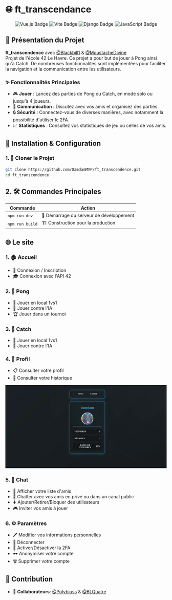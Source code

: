 # 🌐 ft_transcendance

<div align="center">
  <img src="https://img.shields.io/badge/Vue.js-35495E?style=for-the-badge&logo=vue.js&logoColor=4FC08D" alt="Vue.js Badge">
  <img src="https://img.shields.io/badge/Vite-646CFF?style=for-the-badge&logo=vite&logoColor=white" alt="Vite Badge">
  <img src="https://img.shields.io/badge/Django-092E20?style=for-the-badge&logo=django&logoColor=white" alt="Django Badge">
  <img src="https://img.shields.io/badge/JavaScript-F7DF1E?style=for-the-badge&logo=javascript&logoColor=black" alt="JavaScript Badge">
</div>

## 🚀 Présentation du Projet

**ft_transcendence** avec [@Blackbill1](https://github.com/Blackbill1) & [@MoustacheDivine](https://github.com/MoustacheDivine)  
Projet de l'école 42 Le Havre. Ce projet a pour but de jouer à Pong ainsi qu'à Catch. De nombreuses fonctionnalités sont implémentées pour faciliter la navigation et la communication entre les utilisateurs.

### ✨ Fonctionnalités Principales

- 🎮 **Jouer** : Lancez des parties de Pong ou Catch, en mode solo ou jusqu'à 4 joueurs.
- 💬 **Communication** : Discutez avec vos amis et organisez des parties.
- 🔒 **Sécurité** : Connectez-vous de diverses manières, avec notamment la possibilité d'utiliser le 2FA.
- 📈 **Statistiques** : Consultez vos statistiques de jeu ou celles de vos amis.

## 🔧 Installation & Configuration

### 1. 🚀 Cloner le Projet

```bash
git clone https://github.com/DamdamMVP/ft_transcendence.git
cd ft_transcendence
```

## 2. 🛠️ Commandes Principales

| Commande        | Action                                   |
| --------------- | ---------------------------------------- |
| `npm run dev`   | 🚀 Démarrage du serveur de développement |
| `npm run build` | 🏗 Construction pour la production        |

## 🌐 Le site

### 1. 🏠 Accueil

- 🔑 Connexion / Inscription
- 🎓 Connexion avec l'API 42

### 2. 🏓 Pong

- 👥 Jouer en local 1vs1
- 🤖 Jouer contre l'IA
- 🏆 Jouer dans un tournoi

### 3. 🎯 Catch

- 👥 Jouer en local 1vs1
- 🤖 Jouer contre l'IA

### 4. 👤 Profil

- 📋 Consulter votre profil
- 📜 Consulter votre historique

![Affichage du profil](readme/profil.gif)

### 5. 💬 Chat

- 👥 Afficher votre liste d'amis
- 💬 Chatter avec vos amis en privé ou dans un canal public
- ➕ Ajouter/Retirer/Bloquer des utilisateurs
- 🎮 Inviter vos amis à jouer

### 6. ⚙️ Paramètres

- 🖊️ Modifier vos informations personnelles
- 🚪 Déconnecter
- 🔐 Activer/Désactiver la 2FA
- 🕶️ Anonymiser votre compte
- 🗑️ Supprimer votre compte

## 🤝 Contribution

- 👤 **Collaborateurs**: [@Polybiuss](https://github.com/Polybiuss) & [@BLQuatre](https://github.com/BLQuatre)
